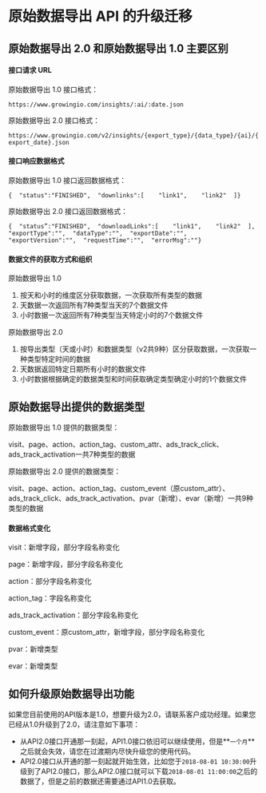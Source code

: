 # 原始数据导出 API 的升级迁移

## 原始数据导出 2.0 和原始数据导出 1.0 主要区别

#### 接口请求 URL <a id="&#x63A5;&#x53E3;&#x8BF7;&#x6C42;-url"></a>

原始数据导出 1.0 接口格式：

`https://www.growingio.com/insights/:ai/:date.json`

原始数据导出 2.0 接口格式：

`https://www.growingio.com/v2/insights/{export_type}/{data_type}/{ai}/{export_date}.json`

#### 接口响应数据格式 <a id="&#x63A5;&#x53E3;&#x54CD;&#x5E94;&#x6570;&#x636E;&#x683C;&#x5F0F;"></a>

原始数据导出 1.0 接口返回数据格式：

```text
{  "status":"FINISHED",  "downlinks":[    "link1",    "link2"  ]}
```

原始数据导出 2.0 接口返回数据格式：

```text
{  "status”:"FINISHED",  "downloadLinks":[    "link1",    "link2"  ],  "exportType":"",  "dataType":"",  "exportDate":"",  "exportVersion":"",  "requestTime":"",  "errorMsg":""}
```

#### 数据文件的获取方式和组织 <a id="&#x6570;&#x636E;&#x6587;&#x4EF6;&#x7684;&#x83B7;&#x53D6;&#x65B9;&#x5F0F;&#x548C;&#x7EC4;&#x7EC7;"></a>

原始数据导出 1.0

1. 按天和小时的维度区分获取数据，一次获取所有类型的数据
2. 天数据一次返回所有7种类型当天的7个数据文件
3. 小时数据一次返回所有7种类型当天特定小时的7个数据文件

原始数据导出 2.0

1. 按导出类型（天或小时）和数据类型（v2共9种）区分获取数据，一次获取一种类型特定时间的数据
2. 天数据返回特定日期所有小时的数据文件
3. 小时数据根据确定的数据类型和时间获取确定类型确定小时的1个数据文件

## 原始数据导出提供的数据类型

原始数据导出 1.0 提供的数据类型：

visit、page、action、action\_tag、custom\_attr、ads\_track\_click、ads\_track\_activation一共7种类型的数据

原始数据导出 2.0 提供的数据类型：

visit、page、action、action\_tag、custom\_event（原custom\_attr）、ads\_track\_click、ads\_track\_activation、pvar（新增）、evar（新增）一共9种类型的数据

#### 数据格式变化 <a id="&#x6570;&#x636E;&#x683C;&#x5F0F;&#x53D8;&#x5316;"></a>

visit：新增字段，部分字段名称变化

page：新增字段，部分字段名称变化

action：部分字段名称变化

action\_tag：字段名称变化

ads\_track\_activation：部分字段名称变化

custom\_event：原custom\_attr，新增字段，部分字段名称变化

pvar：新增类型

evar：新增类型

## 如何升级原始数据导出功能

如果您目前使用的API版本是1.0，想要升级为2.0，请联系客户成功经理。如果您已经从1.0升级到了2.0，请注意如下事项：

* 从API2.0接口开通那一刻起，API1.0接口依旧可以继续使用，但是**`一个月`**之后就会失效，请您在过渡期内尽快升级您的使用代码。
* API2.0接口从开通的那一刻起就开始生效，比如您于`2018-08-01 10:30:00`升级到了API2.0接口，那么API2.0接口就可以下载`2018-08-01 11:00:00`之后的数据了，但是之前的数据还需要通过API1.0去获取。



